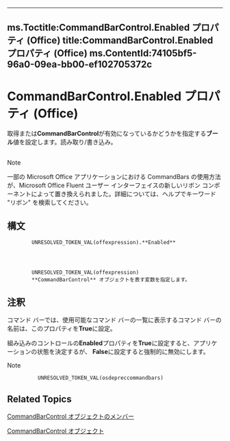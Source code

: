 

---
ms.Toctitle:CommandBarControl.Enabled プロパティ (Office)
title:CommandBarControl.Enabled プロパティ (Office)
ms.ContentId:74105bf5-96a0-09ea-bb00-ef102705372c
---
# CommandBarControl.Enabled プロパティ (Office)




取得または**CommandBarControl**が有効になっているかどうかを指定する**ブール**値を設定します。読み取り/書き込み。

## 

>[!NOTE]
>一部の Microsoft Office アプリケーションにおける CommandBars の使用方法が、Microsoft Office Fluent ユーザー インターフェイスの新しいリボン コンポーネントによって置き換えられました。詳細については、ヘルプでキーワード "リボン" を検索してください。





## 構文

            UNRESOLVED_TOKEN_VAL(offexpression).**Enabled**




            UNRESOLVED_TOKEN_VAL(offexpression)
            **CommandBarControl** オブジェクトを表す変数を指定します。



## 注釈
コマンド バーでは、使用可能なコマンド バーの一覧に表示するコマンド バーの名前は、このプロパティを**True**に設定。



組み込みのコントロールの**Enabled**プロパティを**True**に設定すると、アプリケーションの状態を決定するが、 **False**に設定すると強制的に無効にします。



>[!NOTE]
>
              UNRESOLVED_TOKEN_VAL(osdepreccommandbars)
            





## Related Topics

[CommandBarControl オブジェクトのメンバー](1d2360e4-7511-a3a4-9959-2f7c8282bf99.md)

[CommandBarControl オブジェクト](b104ec00-beeb-a927-4b7b-108f4e3164f5.md)




